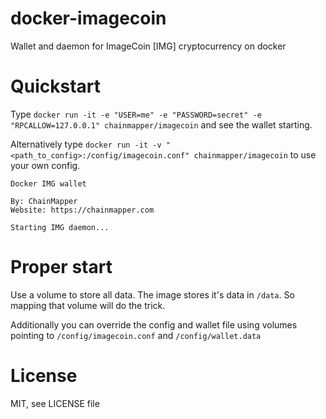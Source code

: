 # docker-imagecoin
Wallet and daemon for ImageCoin [IMG] cryptocurrency on docker

# Quickstart
Type `docker run -it -e "USER=me" -e "PASSWORD=secret" -e "RPCALLOW=127.0.0.1" chainmapper/imagecoin` and see the wallet starting.

Alternatively type `docker run -it -v "<path_to_config>:/config/imagecoin.conf" chainmapper/imagecoin` to use your own config.

```
Docker IMG wallet

By: ChainMapper
Website: https://chainmapper.com

Starting IMG daemon...
```

# Proper start
Use a volume to store all data. The image stores it's data in `/data`. So mapping that volume will do the trick.

Additionally you can override the config and wallet file using volumes pointing to `/config/imagecoin.conf` and `/config/wallet.data`

# License
MIT, see LICENSE file
